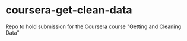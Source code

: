 # coursera-get-clean-data
Repo to hold submission for the Coursera course "Getting and Cleaning Data"
